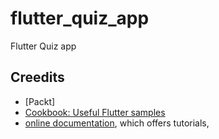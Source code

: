# flutter_quiz_app

Flutter Quiz app

## Creedits
- [Packt] 
- [Cookbook: Useful Flutter samples](https://flutter.dev/docs/cookbook)
- [online documentation](https://flutter.dev/docs), which offers tutorials,

